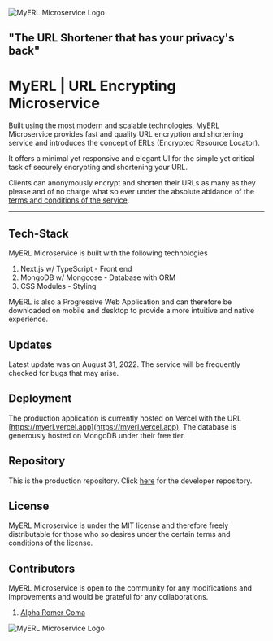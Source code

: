 ![MyERL Microservice Logo](https://myerl.vercel.app/logo/index_dark_2.png)

## "The URL Shortener that has your privacy's back"

# MyERL | URL Encrypting Microservice

Built using the most modern and scalable technologies, MyERL Microservice provides fast and quality URL encryption and shortening service and introduces the concept of ERLs (Encrypted Resource Locator).

It offers a minimal yet responsive and elegant UI for the simple yet critical task of securely encrypting and shortening your URL.

Clients can anonymously encrypt and shorten their URLs as many as they please and of no charge what so ever under the absolute abidance of the [terms and conditions of the service](https://myerl.vercel.app/#link-terms).

---

## Tech-Stack

MyERL Microservice is built with the following technologies

1. Next.js w/ TypeScript - Front end
2. MongoDB w/ Mongoose - Database with ORM
3. CSS Modules - Styling

MyERL is also a Progressive Web Application and can therefore be downloaded on mobile and desktop to provide a more intuitive and native experience.

## Updates

Latest update was on August 31, 2022. The service will be frequently checked for bugs that may arise.

## Deployment

The production application is currently hosted on Vercel with the URL [https://myerl.vercel.app](https://myerl.vercel.app). The database is generously hosted on MongoDB under their free tier.

## Repository

This is the production repository. Click [here](https://github.com/alphacoma18/myerl-microservice-dev.git) for the developer repository.

## License

MyERL Microservice is under the MIT license and therefore freely distributable for those who so desires under the certain terms and conditions of the license.

## Contributors

MyERL Microservice is open to the community for any modifications and improvements and would be grateful for any collaborations.

1. [Alpha Romer Coma](https://github.com/alphacoma18/)

![MyERL Microservice Logo](https://myerl.vercel.app/logo/logo.png)

